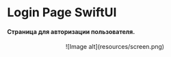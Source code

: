 # Login Page SwiftUI

#### Страница для авторизации пользователя.

<p align="center">
![Image alt](resources/screen.png) 
